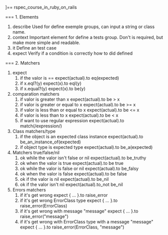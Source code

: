 ]== rspec_course_in_ruby_on_rails

=== 1. Elements
1. describe
    Used for define exemple groups, can input a string or class name.
2. context
    Important element for define a tests group. Don't is required, but make more simple and readable.
3. it
    Define an test case
4. expect
    Verify if a condition is correctly how to did defined

=== 2. Matchers
1. expect
    1. if the valor is ==
        expect(actual).to eq(expected)
    2. if x.eql?(y)
        expect(x).to eql(y)
    3. if x.equal?(y)
        expect(x).to be(y)
2. comparation matchers
    1. if valor is greater than x
        expect(actual).to be > x
    2. if valor is greater or equal to x
        expect(actual).to be >= x
    3. if valor is less than or equal to x
        expect(actual).to be <= x
    4. if valor is less than to x
        expect(actual).to be < x
    5. if want to use regular expression
        expect(actual).to match(/expression/)
3. Class matchers/type
    1. if the object is an expected class instance
        expect(actual).to be_an_instance_of(expected)
    2. if object type is expected type
        expect(actual).to be_a(expected)
4. Matchers true/false/nil
    1. ok while the valor isn't false or nil
        expect(actual).to be_truthy
    2. ok when the valor is true
        expect(actual).to be true
    3. ok while the valor is false or nil
        expect(actual).to be_falsy
    4. ok when the valor is false
        expect(actual).to be false
    5. ok if the valor is nil
        expect(actual).to be_nil
    6. ok if the valor isn't nil
        expect(actual).to_not be_nil
5. Errors matchers
    1. if it's get wrong
        expect { ... }.to raise_error
    2. if it's get wrong ErrorClass type
        expect { ... }.to raise_error(ErrorClass)
    3. if it's get wrong with message "message"
        expect { ... }.to raise_error("message")
    4. if it's get wrong with ErrorClass type with a message "message"
        expect { ... }.to raise_error(ErrorClass, "message")
